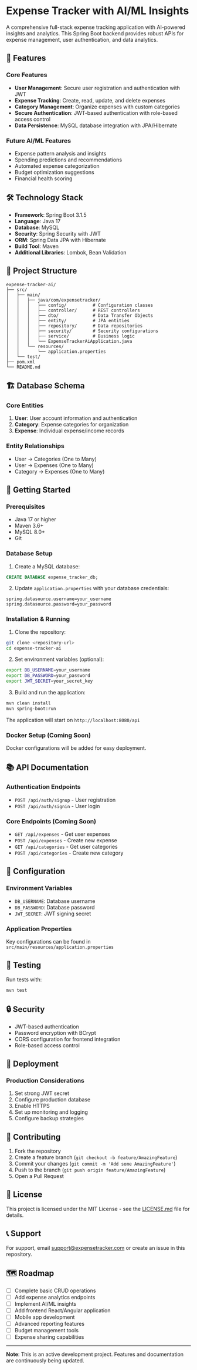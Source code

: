 # Expense Tracker with AI/ML Insights

A comprehensive full-stack expense tracking application with AI-powered insights and analytics. This Spring Boot backend provides robust APIs for expense management, user authentication, and data analytics.

## 🚀 Features

### Core Features
- **User Management**: Secure user registration and authentication with JWT
- **Expense Tracking**: Create, read, update, and delete expenses
- **Category Management**: Organize expenses with custom categories
- **Secure Authentication**: JWT-based authentication with role-based access control
- **Data Persistence**: MySQL database integration with JPA/Hibernate

### Future AI/ML Features
- Expense pattern analysis and insights
- Spending predictions and recommendations
- Automated expense categorization
- Budget optimization suggestions
- Financial health scoring

## 🛠️ Technology Stack

- **Framework**: Spring Boot 3.1.5
- **Language**: Java 17
- **Database**: MySQL
- **Security**: Spring Security with JWT
- **ORM**: Spring Data JPA with Hibernate
- **Build Tool**: Maven
- **Additional Libraries**: Lombok, Bean Validation

## 📁 Project Structure

```
expense-tracker-ai/
├── src/
│   ├── main/
│   │   ├── java/com/expensetracker/
│   │   │   ├── config/          # Configuration classes
│   │   │   ├── controller/      # REST controllers
│   │   │   ├── dto/             # Data Transfer Objects
│   │   │   ├── entity/          # JPA entities
│   │   │   ├── repository/      # Data repositories
│   │   │   ├── security/        # Security configurations
│   │   │   ├── service/         # Business logic
│   │   │   └── ExpenseTrackerAiApplication.java
│   │   └── resources/
│   │       └── application.properties
│   └── test/
├── pom.xml
└── README.md
```

## 🏗️ Database Schema

### Core Entities

1. **User**: User account information and authentication
2. **Category**: Expense categories for organization
3. **Expense**: Individual expense/income records

### Entity Relationships
- User → Categories (One to Many)
- User → Expenses (One to Many)
- Category → Expenses (One to Many)

## 🚦 Getting Started

### Prerequisites

- Java 17 or higher
- Maven 3.6+
- MySQL 8.0+
- Git

### Database Setup

1. Create a MySQL database:
```sql
CREATE DATABASE expense_tracker_db;
```

2. Update `application.properties` with your database credentials:
```properties
spring.datasource.username=your_username
spring.datasource.password=your_password
```

### Installation & Running

1. Clone the repository:
```bash
git clone <repository-url>
cd expense-tracker-ai
```

2. Set environment variables (optional):
```bash
export DB_USERNAME=your_username
export DB_PASSWORD=your_password
export JWT_SECRET=your_secret_key
```

3. Build and run the application:
```bash
mvn clean install
mvn spring-boot:run
```

The application will start on `http://localhost:8080/api`

### Docker Setup (Coming Soon)
Docker configurations will be added for easy deployment.

## 📚 API Documentation

### Authentication Endpoints
- `POST /api/auth/signup` - User registration
- `POST /api/auth/signin` - User login

### Core Endpoints (Coming Soon)
- `GET /api/expenses` - Get user expenses
- `POST /api/expenses` - Create new expense
- `GET /api/categories` - Get user categories
- `POST /api/categories` - Create new category

## 🔧 Configuration

### Environment Variables
- `DB_USERNAME`: Database username
- `DB_PASSWORD`: Database password
- `JWT_SECRET`: JWT signing secret

### Application Properties
Key configurations can be found in `src/main/resources/application.properties`

## 🧪 Testing

Run tests with:
```bash
mvn test
```

## 🔒 Security

- JWT-based authentication
- Password encryption with BCrypt
- CORS configuration for frontend integration
- Role-based access control

## 🚀 Deployment

### Production Considerations
1. Set strong JWT secret
2. Configure production database
3. Enable HTTPS
4. Set up monitoring and logging
5. Configure backup strategies

## 🤝 Contributing

1. Fork the repository
2. Create a feature branch (`git checkout -b feature/AmazingFeature`)
3. Commit your changes (`git commit -m 'Add some AmazingFeature'`)
4. Push to the branch (`git push origin feature/AmazingFeature`)
5. Open a Pull Request

## 📝 License

This project is licensed under the MIT License - see the [LICENSE.md](LICENSE.md) file for details.

## 📞 Support

For support, email support@expensetracker.com or create an issue in this repository.

## 🗺️ Roadmap

- [ ] Complete basic CRUD operations
- [ ] Add expense analytics endpoints
- [ ] Implement AI/ML insights
- [ ] Add frontend React/Angular application
- [ ] Mobile app development
- [ ] Advanced reporting features
- [ ] Budget management tools
- [ ] Expense sharing capabilities

---

**Note**: This is an active development project. Features and documentation are continuously being updated.